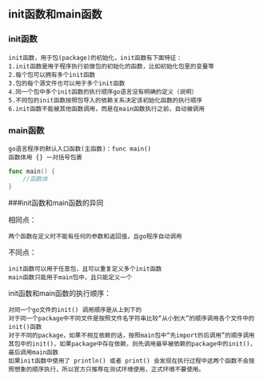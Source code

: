 **init函数和main函数**
-

### init函数

    init函数，用于包(package)的初始化，init函数有下面特征：  
    1.init函数是用于程序执行前做包的初始化的函数，比如初始化包里的变量等  
    2.每个包可以拥有多个init函数  
    3.包的每个源文件也可以用于多个init函数  
    4.同一个包中多个init函数的执行顺序go语言没有明确的定义（说明）  
    5.不同包的init函数按照包导入的依赖关系决定该初始化函数的执行顺序  
    6.init函数不能被其他函数调用，而是在main函数执行之前，自动被调用  

### main函数  

    go语言程序的默认入口函数(主函数)：func main()  
    函数体用 {} 一对括号包裹  

```go
func main() {
	//函数体
}
```  

###init函数和main函数的异同  

相同点：  

    两个函数在定义时不能有任何的参数和返回值，且go程序自动调用  
不同点：  

    init函数可以用于任意包，且可以重复定义多个init函数  
    main函数只能用于main包中，且只能定义一个  

init函数和main函数的执行顺序：  

    对同一个go文件的init() 调用顺序是从上到下的  
    对于同一个package中不同文件是按照文件名字符串比较“从小到大”的顺序调用各个文件中的init()函数  
    对于不同的package，如果不相互依赖的话，按照main包中“先import的后调用”的顺序调用其包中的init()，如果package中存在依赖，则先调用最早被依赖的package中的init()，最后调用main函数  
    如果init函数中使用了 println() 或者 print() 会发现在执行过程中这两个函数不会按照想象的顺序执行，所以官方只推荐在测试环境使用，正式环境不要使用。